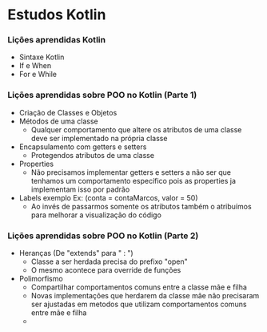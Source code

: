 # Estudos Kotlin

### Lições aprendidas Kotlin

- Sintaxe Kotlin
- If e When
- For e While

### Lições aprendidas sobre POO no Kotlin (Parte 1)

- Criação de Classes e Objetos
- Métodos de uma classe
    - Qualquer comportamento que altere os atributos de uma classe deve ser implementado na própria classe
- Encapsulamento com getters e setters
    - Protegendos atributos de uma classe
- Properties
    - Não precisamos implementar getters e setters a não ser que tenhamos um comportamento específico pois as properties
      ja implementam isso por padrão
- Labels exemplo Ex: (conta = contaMarcos, valor = 50)
    - Ao invés de passarmos somente os atributos também o atribuímos para melhorar a visualização do código

### Lições aprendidas sobre POO no Kotlin (Parte 2)

- Heranças (De "extends" para " : ")
    - Classe a ser herdada precisa do prefixo "open"
    - O mesmo acontece para override de funções
- Polimorfismo
    - Compartilhar comportamentos comuns entre a classe mãe e filha
    - Novas implementações que herdarem da classe mãe não precisaram ser ajustadas em metodos que utilizam
      comportamentos comuns entre mãe e filha
    - 